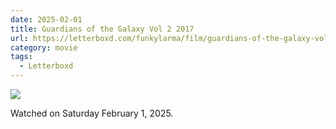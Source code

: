 ```yaml
---
date: 2025-02-01
title: Guardians of the Galaxy Vol 2 2017
url: https://letterboxd.com/funkylarma/film/guardians-of-the-galaxy-vol-2/
category: movie
tags:
  - Letterboxd
---
```


![](https://a.ltrbxd.com/resized/sm/upload/1g/4f/6e/5b/prvWMj8cBFgVn5MLlsjlvH2hiIh-0-600-0-900-crop.jpg?v=edbe39cfb9)

Watched on Saturday February 1, 2025.
